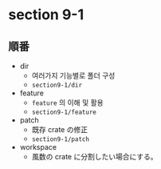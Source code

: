 # section 9-1

## 順番

- dir
  - 여러가지 기능별로 폴더 구성
  - `section9-1/dir`
- feature
  - `feature` 의 이해 및 활용
  - `section9-1/feature`
- patch
  - 既存 crate の修正
  - `section9-1/patch`
- workspace
  - 風数の crate に分割したい場合にする。
